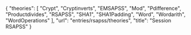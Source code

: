 {
    "theories": [
        "Crypt",
        "Cryptinverts",
        "EMSAPSS",
        "Mod",
        "Pdifference",
        "Productdivides",
        "RSAPSS",
        "SHA1",
        "SHA1Padding",
        "Word",
        "Wordarith",
        "WordOperations"
    ],
    "url": "entries/rsapss/theories",
    "title": "Session RSAPSS"
}
